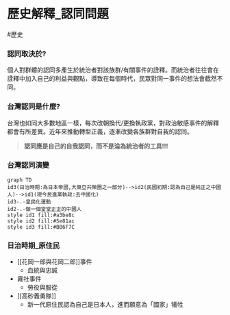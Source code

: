 # 歷史解釋_認同問題
#歷史
### 認同取決於?
個人對群體的認同多產生於統治者對該族群/有關事件的詮釋。而統治者往往會在詮釋中加入自己的利益與觀點，導致在每個時代，民眾對同一事件的想法會截然不同。
### 台灣認同是什麼?
台灣也如同大多數地區一樣，每次改朝換代/更換執政黨，對政治敏感事件的解釋都會有所差異。近年來推動轉型正義，逐漸改變各族群對自我的認同。
>**認同應是自己的自我認同，而不是淪為統治者的工具!!!**
### 台灣認同演變
```mermaid
graph TD
id3(日治時期:為日本帝國,大東亞共榮圈之一部分)-->id2(民國初期:認為自己是純正之中國人)-->id1(現今民進黨執政:去中國化)
id3-.-皇民化運動
id2-.-做一個堂堂正正的中國人
style id1 fill:#a3be8c
style id2 fill:#5e81ac
style id3 fill:#BB6F7C
```
### 日治時期_原住民
- [[花岡一郎與花岡二郎]]事件
	- 血統與忠誠
- 霧社事件
	- 勞役與服從
- [[高砂義勇隊]]
	- 新一代原住民認為自己是日本人，進而願意為「國家」犧牲